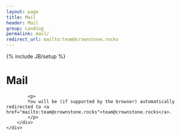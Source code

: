 ```yaml
---
layout: page
title: Mail
header: Mail
group: Landing
permalink: mail/
redirect_url: mailto:team@crownstone.rocks
---
```

{% include JB/setup %}

<div class="container">
    <div class="row">
        <div class="col-md-12 col-sm-12">
            <h1>Mail</h1>

            <p>
            You will be (if supported by the browser) automatically redirected to <a href="mailto:team@crownstone.rocks">team@crownstone.rocks</a>.
            </p>
        </div>
    </div>  
</div>
